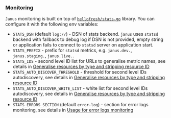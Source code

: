 ### Monitoring

`Janus` monitoring is built on top of [`hellofresh/stats-go`](https://github.com/hellofresh/stats-go) library.
You can configure it with the following env variables:

* `STATS_DSN` (default `log://`) - DSN of stats backend. `janus` uses `statsd` backend with fallback to debug log if DSN is not provided,
  empty string or application fails to connect to `statsd` server on application start.
* `STATS_PREFIX` - prefix for `statsd` metrics, e.g. `janus.dev.`, `janus.staging.`, `janus.live.`.
* `STATS_IDS` - second level ID list for URLs to generalise metric names, see details in [Generalise resources by type and stripping resource ID](https://github.com/hellofresh/stats-go#generalise-resources-by-type-and-stripping-resource-id)
* `STATS_AUTO_DISCOVER_THRESHOLD` - threshold for second level IDs autodiscovery, see details in [Generalise resources by type and stripping resource ID](https://github.com/hellofresh/stats-go#generalise-resources-by-type-and-stripping-resource-id)
* `STATS_AUTO_DISCOVER_WHITE_LIST` - white list for second level IDs autodiscovery, see details in [Generalise resources by type and stripping resource ID](https://github.com/hellofresh/stats-go#generalise-resources-by-type-and-stripping-resource-id)
* `STATS_ERRORS_SECTION` (default `error-log`) - section for error logs monitoring, see details in [Usage for error logs monitoring](https://github.com/hellofresh/stats-go#usage-for-error-logs-monitoring)
